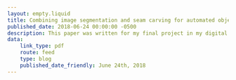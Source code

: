 ```yaml
---
layout: empty.liquid
title: Combining image segmentation and seam carving for automated object removal
published_date: 2018-06-24 00:00:00 -0500
description: This paper was written for my final project in my digital image processing class while completing my Masters degree. This research investigates combining Mask R-CNN and seam carving to automate object removal from images.
data:
    link_type: pdf
    route: feed
    type: blog
    published_date_friendly: June 24th, 2018
---
```

<a href="/assets/blog/combining-image-segmentation-and-seam-carving-for-automated-object-removal/combining-image-segmentation-and-seam-carving-for-automated-object-removal.pdf" id="click-me"></a>
<script>document.querySelector('#click-me').click();</script>
